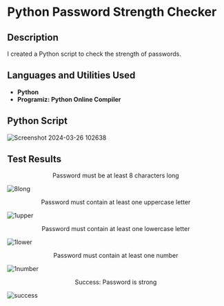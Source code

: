 <h1>Python Password Strength Checker</h1>

<h2>Description</h2>
I created a Python script to check the strength of passwords.
<br />


<h2>Languages and Utilities Used</h2>

- <b>Python</b> 
- <b>Programiz: Python Online Compiler</b>

<h2>Python Script</h2>

![Screenshot 2024-03-26 102638](https://github.com/craiglashley/PythonPasswordStrengthChecker/assets/164884179/050ed67d-aef0-4050-aab6-790fff32c9d4)

<h2>Test Results</h2>
<p align="center">
Password must be at least 8 characters long
  
![8long](https://github.com/craiglashley/PythonPasswordStrengthChecker/assets/164884179/e52825d5-1b92-45f9-a231-b4e679104176)
<p align="center">
Password must contain at least one uppercase letter

![1upper](https://github.com/craiglashley/PythonPasswordStrengthChecker/assets/164884179/c8a953eb-f8f0-4330-a5da-527e7c17240c)
<p align="center">
Password must contain at least one lowercase letter

![1lower](https://github.com/craiglashley/PythonPasswordStrengthChecker/assets/164884179/16313231-a351-473d-8c36-aaa7899f83b8)
<p align="center">
Password must contain at least one number

![1number](https://github.com/craiglashley/PythonPasswordStrengthChecker/assets/164884179/b319df1a-2ab2-4c75-9e29-fa55651fb5f8)
<p align="center">
Success: Password is strong

![success](https://github.com/craiglashley/PythonPasswordStrengthChecker/assets/164884179/d8faf685-d591-478c-90de-eb4a68bf270e)

